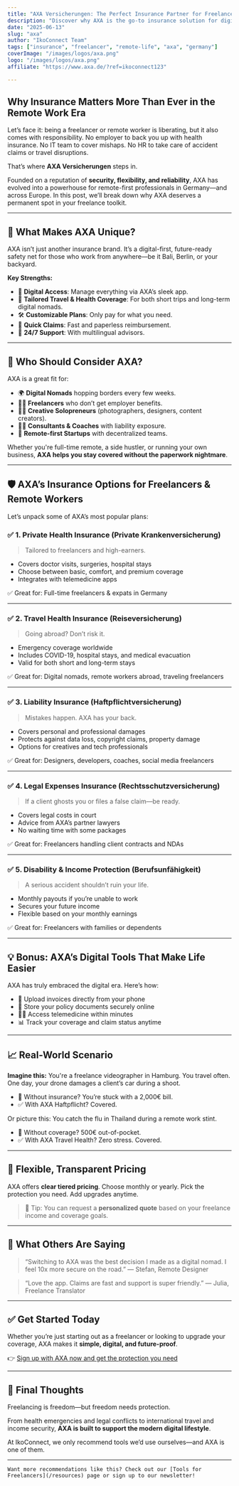 ```yaml
---
title: "AXA Versicherungen: The Perfect Insurance Partner for Freelancers and Remote Workers"
description: "Discover why AXA is the go-to insurance solution for digital nomads, freelancers, and remote-first teams across Germany. Explore flexible plans, seamless claims, and peace of mind with AXA."
date: "2025-06-13"
slug: "axa"
author: "IkoConnect Team"
tags: ["insurance", "freelancer", "remote-life", "axa", "germany"]
coverImage: "/images/logos/axa.png"
logo: "/images/logos/axa.png"
affiliate: "https://www.axa.de/?ref=ikoconnect123"

---
```


## Why Insurance Matters More Than Ever in the Remote Work Era

Let’s face it: being a freelancer or remote worker is liberating, but it also comes with responsibility. No employer to back you up with health insurance. No IT team to cover mishaps. No HR to take care of accident claims or travel disruptions.

That’s where **AXA Versicherungen** steps in.

Founded on a reputation of **security, flexibility, and reliability**, AXA has evolved into a powerhouse for remote-first professionals in Germany—and across Europe. In this post, we’ll break down why AXA deserves a permanent spot in your freelance toolkit.

---

## 🧩 What Makes AXA Unique?

AXA isn’t just another insurance brand. It’s a digital-first, future-ready safety net for those who work from anywhere—be it Bali, Berlin, or your backyard.

**Key Strengths:**

- 📱 **Digital Access**: Manage everything via AXA’s sleek app.
- 🧳 **Tailored Travel & Health Coverage**: For both short trips and long-term digital nomads.
- 🛠️ **Customizable Plans**: Only pay for what you need.
- 🚨 **Quick Claims**: Fast and paperless reimbursement.
- 🤝 **24/7 Support**: With multilingual advisors.

---

## 🚀 Who Should Consider AXA?

AXA is a great fit for:

- 🌍 **Digital Nomads** hopping borders every few weeks.
- 👨‍💻 **Freelancers** who don’t get employer benefits.
- 🧑‍🎨 **Creative Solopreneurs** (photographers, designers, content creators).
- 🧑‍⚕️ **Consultants & Coaches** with liability exposure.
- 🏡 **Remote-first Startups** with decentralized teams.

Whether you're full-time remote, a side hustler, or running your own business, **AXA helps you stay covered without the paperwork nightmare**.

---

## 🛡️ AXA’s Insurance Options for Freelancers & Remote Workers

Let’s unpack some of AXA’s most popular plans:

### ✅ 1. Private Health Insurance (Private Krankenversicherung)

> Tailored to freelancers and high-earners.

- Covers doctor visits, surgeries, hospital stays
- Choose between basic, comfort, and premium coverage
- Integrates with telemedicine apps

✅ Great for: Full-time freelancers & expats in Germany

---

### ✅ 2. Travel Health Insurance (Reiseversicherung)

> Going abroad? Don’t risk it.

- Emergency coverage worldwide
- Includes COVID-19, hospital stays, and medical evacuation
- Valid for both short and long-term stays

✅ Great for: Digital nomads, remote workers abroad, traveling freelancers

---

### ✅ 3. Liability Insurance (Haftpflichtversicherung)

> Mistakes happen. AXA has your back.

- Covers personal and professional damages
- Protects against data loss, copyright claims, property damage
- Options for creatives and tech professionals

✅ Great for: Designers, developers, coaches, social media freelancers

---

### ✅ 4. Legal Expenses Insurance (Rechtsschutzversicherung)

> If a client ghosts you or files a false claim—be ready.

- Covers legal costs in court
- Advice from AXA’s partner lawyers
- No waiting time with some packages

✅ Great for: Freelancers handling client contracts and NDAs

---

### ✅ 5. Disability & Income Protection (Berufsunfähigkeit)

> A serious accident shouldn’t ruin your life.

- Monthly payouts if you’re unable to work
- Secures your future income
- Flexible based on your monthly earnings

✅ Great for: Freelancers with families or dependents

---

## 💡 Bonus: AXA’s Digital Tools That Make Life Easier

AXA has truly embraced the digital era. Here’s how:

- 🧾 Upload invoices directly from your phone
- 🔐 Store your policy documents securely online
- 👨‍⚕️ Access telemedicine within minutes
- 📊 Track your coverage and claim status anytime

---

## 📈 Real-World Scenario

**Imagine this:** You're a freelance videographer in Hamburg. You travel often. One day, your drone damages a client’s car during a shoot.

- 💸 Without insurance? You’re stuck with a 2,000€ bill.
- ✅ With AXA Haftpflicht? Covered.

Or picture this: You catch the flu in Thailand during a remote work stint.

- 💸 Without coverage? 500€ out-of-pocket.
- ✅ With AXA Travel Health? Zero stress. Covered.

---

## 🔁 Flexible, Transparent Pricing

AXA offers **clear tiered pricing**. Choose monthly or yearly. Pick the protection you need. Add upgrades anytime.

> 💬 Tip: You can request a **personalized quote** based on your freelance income and coverage goals.

---

## 💬 What Others Are Saying

> “Switching to AXA was the best decision I made as a digital nomad. I feel 10x more secure on the road.” — Stefan, Remote Designer

> “Love the app. Claims are fast and support is super friendly.” — Julia, Freelance Translator

---

## ✅ Get Started Today

Whether you’re just starting out as a freelancer or looking to upgrade your coverage, AXA makes it **simple, digital, and future-proof**.

👉 [Sign up with AXA now and get the protection you need](https://www.axa.de/?ref=ikoconnect123)

---

## 📌 Final Thoughts

Freelancing is freedom—but freedom needs protection.

From health emergencies and legal conflicts to international travel and income security, **AXA is built to support the modern digital lifestyle**.

At IkoConnect, we only recommend tools we’d use ourselves—and AXA is one of them.

---

```info
Want more recommendations like this? Check out our [Tools for Freelancers](/resources) page or sign up to our newsletter!
